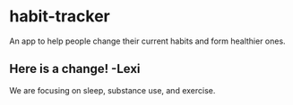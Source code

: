 # habit-tracker


An app to help people change their current habits and form healthier ones.
## Here is a change! -Lexi
We are focusing on sleep, substance use, and exercise. 

